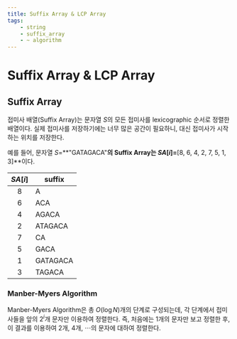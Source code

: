```yaml
---
title: Suffix Array & LCP Array
tags:
    - string
    - suffix_array
    - ~ algorithm
---
```


# Suffix Array & LCP Array

## Suffix Array

접미사 배열(Suffix Array)는 문자열 $S$의 모든 접미사를 lexicographic 순서로 정렬한 배열이다.
실제 접미사를 저장하기에는 너무 많은 공간이 필요하니, 대신 접미사가 시작하는 위치를 저장한다.

예를 들어, 문자열 $S$=**"GATAGACA"**의 Suffix Array는 $SA[i]=$**[8, 6, 4, 2, 7, 5, 1, 3]**이다.

<div class="center-block" markdown>

| $SA[i]$ | suffix   |
|:-------:|----------|
| 8       | A        |
| 6       | ACA      |
| 4       | AGACA    |
| 2       | ATAGACA  |
| 7       | CA       |
| 5       | GACA     |
| 1       | GATAGACA |
| 3       | TAGACA   |

</div>

### Manber-Myers Algorithm

Manber-Myers Algorithm은 총 $O(\log N)$개의 단계로 구성되는데, 각 단계에서 접미사들을 앞의 $2^i$개 문자만 이용하여 정렬한다.
즉, 처음에는 $1$개의 문자만 보고 정렬한 후, 이 결과를 이용하여 $2$개, $4$개, $\cdots$의 문자에 대하여 정렬한다.

